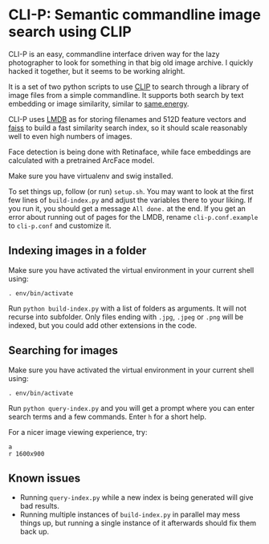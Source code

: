 # CLI-P: Semantic commandline image search using CLIP

CLI-P is an easy, commandline interface driven way for the lazy
photographer to look for something in that big old image archive. I
quickly hacked it together, but it seems to be working alright.

It is a set of two python scripts to use
[CLIP](https://github.com/openai/CLIP) to search through a library of
image files from a simple commandline. It supports both search by text
embedding or image similarity, similar to
[same.energy](https://same.energy/).

CLI-P uses [LMDB](https://symas.com/lmdb/) as for storing filenames and
512D feature vectors and
[faiss](https://github.com/facebookresearch/faiss) to build a fast
similarity search index, so it should scale reasonably well to even high
numbers of images.

Face detection is being done with Retinaface, while face embeddings are
calculated with a pretrained ArcFace model.

Make sure you have virtualenv and swig installed.

To set things up, follow (or run) `setup.sh`. You may want to look at
the first few lines of `build-index.py` and adjust the variables there
to your liking. If you run it, you should get a message `All done.` at
the end. If you get an error about running out of pages for the LMDB,
rename `cli-p.conf.example` to `cli-p.conf` and customize it.

## Indexing images in a folder

Make sure you have activated the virtual environment in your current
shell using:

    . env/bin/activate

Run `python build-index.py` with a list of folders as arguments. It will
not recurse into subfolder. Only files ending with `.jpg`, `.jpeg` or
`.png` will be indexed, but you could add other extensions in the code.

## Searching for images

Make sure you have activated the virtual environment in your current
shell using:

    . env/bin/activate

Run `python query-index.py` and you will get a prompt where you can
enter search terms and a few commands. Enter `h` for a short help.

For a nicer image viewing experience, try:

    a
    r 1600x900

## Known issues

* Running `query-index.py` while a new index is being generated will
    give bad results.
* Running multiple instances of `build-index.py` in parallel may mess
    things up, but running a single instance of it afterwards should
    fix them back up.
